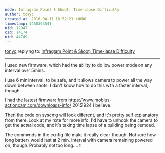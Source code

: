 ```yaml
---
node: Infragram Point & Shoot; Time-lapse Difficulty
author: tonyc
created_at: 2016-04-11 16:52:21 +0000
timestamp: 1460393541
nid: 12947
cid: 14174
uid: 447491
---
```




[tonyc](../profile/tonyc) replying to: [Infragram Point & Shoot; Time-lapse Difficulty](../notes/balsip/04-09-2016/infragram-point-shoot-time-lapse-difficulty)

----
I used new firmware, which had the ability to do low power mode on any interval over 5mins.

I use 6 min interval, to be safe, and it allows camera to power all the way down between shots. I don't know how to do this with a faster interval, though.

I had the lastest firmware from https://www.mobius-actioncam.com/downloads-info/
20151924 I believe.

Then the code on syscnfg will look different, and it's pretty self explanatory from there. Look at my [note](https://publiclab.org/notes/tonyc/03-22-2016/using-mobius-camera-as-a-trap-cam-in-field-deployments) for more info. I'd have to unhook the camera to get the actual code, and it's taking time lapse of a building being demoed.

The commends in the config file make it really clear, though. Not sure how long battery would last at 2 min. interval with camera remaining powered on, though. Probably not too long....
t

